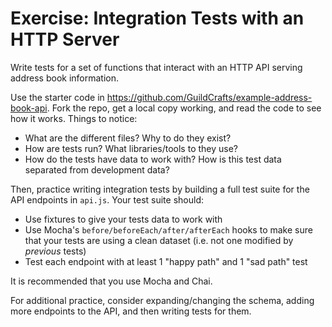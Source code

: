 # Exercise: Integration Tests with an HTTP Server

Write tests for a set of functions that interact with an HTTP API serving address book information.

Use the starter code in https://github.com/GuildCrafts/example-address-book-api. Fork the repo, get a local copy working, and read the code to see how it works. Things to notice:

- What are the different files? Why to do they exist?
- How are tests run? What libraries/tools to they use?
- How do the tests have data to work with? How is this test data separated from development data?

Then, practice writing integration tests by building a full test suite for the API endpoints in `api.js`. Your test suite should:

- Use fixtures to give your tests data to work with
- Use Mocha's `before/beforeEach/after/afterEach` hooks to make sure that your tests are using a clean dataset (i.e. not one modified by _previous_ tests)
- Test each endpoint with at least 1 "happy path" and 1 "sad path" test

It is recommended that you use Mocha and Chai.

For additional practice, consider expanding/changing the schema, adding more endpoints to the API, and then writing tests for them.
